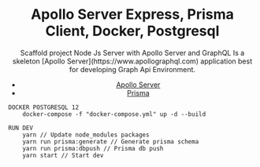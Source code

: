 <div align="center">
    <h1 align="center">Apollo Server Express, Prisma Client, Docker, Postgresql</h1>
    <p>
    Scaffold project Node Js Server with Apollo Server and GraphQL
    Is a skeleton [Apollo Server](https://www.apollographql.com) application best for
    developing Graph Api Environment.
    </p>
    <ul>
        <li><a href="https://github.com/apollographql/apollo-server" target="_blank">Apollo Server</a></li>
        <li><a href="https://github.com/prisma/prisma" target="_blank">Prisma</a></li>
    </ul>
</div>

```
DOCKER POSTGRESQL 12
    docker-compose -f "docker-compose.yml" up -d --build
```

```
RUN DEV
    yarn // Update node_modules packages
    yarn run prisma:generate // Generate prisma schema
    yarn run prisma:dbpush // Prisma db push
    yarn start // Start dev
```
